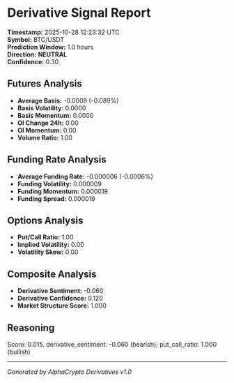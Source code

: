 # Derivative Signal Report

**Timestamp:** 2025-10-28 12:23:32 UTC  
**Symbol:** BTC/USDT  
**Prediction Window:** 1.0 hours  
**Direction:** **NEUTRAL**  
**Confidence:** 0.30

## Futures Analysis
- **Average Basis:** -0.0009 (-0.089%)
- **Basis Volatility:** 0.0000
- **Basis Momentum:** 0.0000
- **OI Change 24h:** 0.00
- **OI Momentum:** 0.00
- **Volume Ratio:** 1.00

## Funding Rate Analysis
- **Average Funding Rate:** -0.000006 (-0.0006%)
- **Funding Volatility:** 0.000009
- **Funding Momentum:** 0.000019
- **Funding Spread:** 0.000019

## Options Analysis
- **Put/Call Ratio:** 1.00
- **Implied Volatility:** 0.00
- **Volatility Skew:** 0.00

## Composite Analysis
- **Derivative Sentiment:** -0.060
- **Derivative Confidence:** 0.120
- **Market Structure Score:** 1.000

## Reasoning
Score: 0.015. derivative_sentiment: -0.060 (bearish); put_call_ratio: 1.000 (bullish)

---
*Generated by AlphaCrypto Derivatives v1.0*
